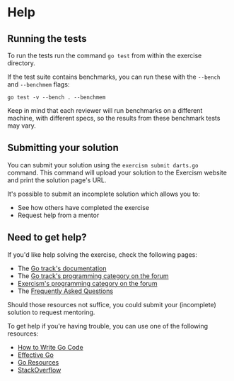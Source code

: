 # Help

## Running the tests

To run the tests run the command `go test` from within the exercise directory.

If the test suite contains benchmarks, you can run these with the `--bench` and `--benchmem`
flags:

    go test -v --bench . --benchmem

Keep in mind that each reviewer will run benchmarks on a different machine, with
different specs, so the results from these benchmark tests may vary.

## Submitting your solution

You can submit your solution using the `exercism submit darts.go` command.
This command will upload your solution to the Exercism website and print the solution page's URL.

It's possible to submit an incomplete solution which allows you to:

- See how others have completed the exercise
- Request help from a mentor

## Need to get help?

If you'd like help solving the exercise, check the following pages:

- The [Go track's documentation](https://exercism.org/docs/tracks/go)
- The [Go track's programming category on the forum](https://forum.exercism.org/c/programming/go)
- [Exercism's programming category on the forum](https://forum.exercism.org/c/programming/5)
- The [Frequently Asked Questions](https://exercism.org/docs/using/faqs)

Should those resources not suffice, you could submit your (incomplete) solution to request mentoring.

To get help if you're having trouble, you can use one of the following resources:

- [How to Write Go Code](https://golang.org/doc/code.html)
- [Effective Go](https://golang.org/doc/effective_go.html)
- [Go Resources](http://golang.org/help)
- [StackOverflow](http://stackoverflow.com/questions/tagged/go)